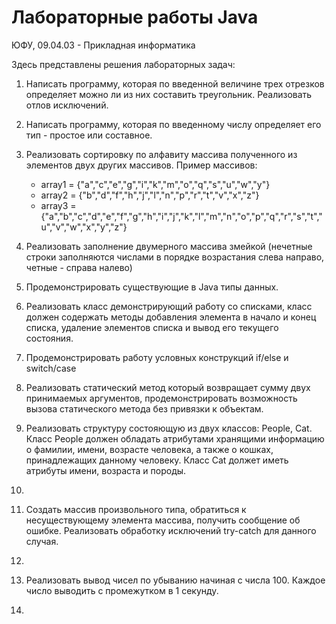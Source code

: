 # Лабораторные работы Java
ЮФУ, 09.04.03 - Прикладная информатика

Здесь представлены решения лабораторных задач:
1) Написать программу, которая по введенной величине трех отрезков определяет можно ли из них составить треугольник. Реализовать отлов исключений.
2) Написать программу, которая по введенному числу определяет его тип - простое или составное.
3) Реализовать сортировку по алфавиту массива полученного из элементов двух других массивов.
  Пример массивов:
   - array1 = {"a","c","e","g","i","k","m","o","q","s","u","w","y"}
   - array2 = {"b","d","f","h","j","l","n","p","r","t","v","x","z"}
   - array3 = {"a","b","c","d","e","f","g","h","i","j","k","l","m","n","o","p","q","r","s","t","u","v","w","x","y","z"}
   
4) Реализовать заполнение двумерного массива змейкой (нечетные строки заполняются числами в порядке возрастания слева направо, четные - справа налево)
5) Продемонстрировать существующие в Java типы данных.
6) Реализовать класс демонстрирующий работу со списками, класс должен содержать методы добавления элемента в начало и конец списка, удаление элементов списка и вывод его текущего состояния. 
7) Продемонстрировать работу условных конструкций if/else и switch/case
8) Реализовать статический метод который возвращает сумму двух принимаемых аргументов, продемонстрировать возможность вызова статического метода без привязки к объектам.
9) Реализовать структуру состояющую из двух классов: People, Cat. Класс  People должен обладать атрибутами хранящими информацию о фамилии, имени, возрасте человека, а также о кошках, принадлежащих данному человеку. Класс Cat должет иметь атрибуты имени, возраста и породы.
10)
11) Создать массив произвольного типа, обратиться к несуществующему элемента массива, получить сообщение об ошибке. Реализовать обработку исключений  try-catch для данного случая.
12)
13) Реализовать вывод чисел по убыванию начиная с числа 100. Каждое число выводить с промежутком в 1 секунду. 
14)
